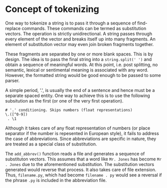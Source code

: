 # Concept of tokenizing
One way to tokenize a string is to pass it through a sequence of find-replace commands. These commands can be termed as substitution vectors. The operation is strictly unidirectional. A string passes through every element of the vector and breaks itself up into many fragments. An element of substitution vector may even join broken fragments together.

These fragments are separated by one or more blank spaces. This is by design. The idea is to pass the final string into a `string.split(' ')` and obtain a sequence of meaningful words. At this point, i.e. post splitting, no semantic, lexical or sentimental meaning is associated with any word. However, the formatted string would be good enough to be passed to some parser.

A simple period, '.', is usually the end of a sentence and hence must be a separate spaced entity. One way to achieve this is to use the following subsitution as the first (or one of the very first operation).
```
# '.' conditioning. Skips numbers (float representations)
\.([^0-9])
 . \1
```
Although it takes care of any float representation of numbers (or place separator if the number is repesented in European style), it fails to address the case of abbreviations. Since abbreviations are specific in nature, they are treated as a special class of substitution.

The `add_abbrev()` function reads a file and generates a sequence of substituton vectors. This assumes that a word like `Mr. Jones` has become `Mr . Jones` due to the aforementioned substitution. The substitution vectors generated would reverse that process. It also takes care of file extension. Thus, `filename.py`, which had become `filename . py` would see a reversal if the phrase `.py` is included in the abbreviation file.  
